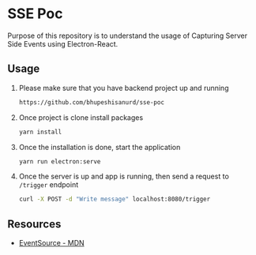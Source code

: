 # SSE Poc

Purpose of this repository is to understand the usage of Capturing Server Side Events using Electron-React.

## Usage

1. Please make sure that you have backend project up and running

   ```bash
   https://github.com/bhupeshisanurd/sse-poc
   ```

2. Once project is clone install packages

   ```bash
   yarn install
   ```

3. Once the installation is done, start the application

   ```bash
   yarn run electron:serve
   ```

4. Once the server is up and app is running, then send a request to `/trigger` endpoint
   ```bash
   curl -X POST -d "Write message" localhost:8080/trigger
   ```

## Resources

- [EventSource - MDN](https://developer.mozilla.org/en-US/docs/Web/API/EventSource)

